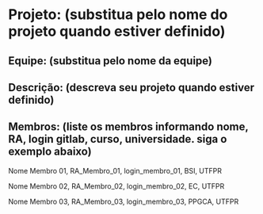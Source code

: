 # Projeto: (substitua pelo nome do projeto quando estiver definido)

## Equipe: (substitua pelo nome da equipe)

## Descrição: (descreva seu projeto quando estiver definido)

## Membros: (liste os membros informando nome, RA, login gitlab, curso, universidade. siga o exemplo abaixo)

Nome Membro 01, RA_Membro_01, login_membro_01, BSI, UTFPR

Nome Membro 02, RA_Membro_02, login_membro_02, EC, UTFPR

Nome Membro 03, RA_Membro_03, login_membro_03, PPGCA, UTFPR

